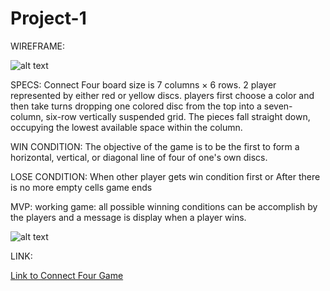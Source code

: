 # Project-1
WIREFRAME:

![alt text](https://git.generalassemb.ly/jhonymaurad/Project-1/blob/master/images/Connect_Four.gif "Connect Four")

SPECS:
Connect Four board size is 7 columns × 6 rows.
2 player represented by either red or yellow discs.
players first choose a color and then take turns dropping one colored disc from the top into a seven-column, six-row vertically suspended grid. The pieces fall straight down, occupying the lowest available space within the column.  

WIN CONDITION:
The objective of the game is to be the first to form a horizontal, vertical, or diagonal line of four of one's own discs.

LOSE CONDITION:
When other player gets win condition first or
After there is no more empty cells game ends

MVP:
working game: all possible winning conditions can be accomplish by the players and a message is display when a player wins.

![alt text](https://git.generalassemb.ly/jhonymaurad/Project-1/blob/master/images/wireframe.jpg "Connect Four")

LINK:

[Link to Connect Four Game](https://git.generalassemb.ly/jhonymaurad/Project-1/blob/master/index.html "Connect Four")

